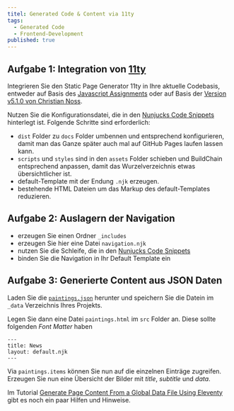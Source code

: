 ```yaml
---
titel: Generated Code & Content via 11ty
tags: 
  - Generated Code
  - Frontend-Development
published: true
---
```


## Aufgabe 1: Integration von [11ty](https://www.11ty.dev/)

Integrieren Sie den Static Page Generator 11ty in Ihre aktuelle Codebasis, entweder auf Basis des [Javascript Assignments](https://classroom.github.com/classrooms/61686333-webdev-fd-sose-2021/assignments/startercode-javascript) oder auf Basis der [Version v5.1.0 von Christian Noss](https://github.com/cnoss/fd-2021/releases/tag/v5.1.0).

Nutzen Sie die Konfigurationsdatei, die in den [Nunjucks Code Snippets](/mi-bachelor-webdevelopment/codesnippets/nunjucks-commands/) hinterlegt ist. Folgende Schritte sind erforderlich:

- `dist` Folder zu `docs` Folder umbennen und entsprechend konfigurieren, damit man das Ganze später auch mal auf GitHub Pages laufen lassen kann.
- `scripts` und `styles` sind in den `assets` Folder schieben und BuildChain entsprechend anpassen, damit das Wurzelverzeichnis etwas übersichtlicher ist.
- default-Template mit der Endung `.njk` erzeugen.
- bestehende HTML Dateien um das Markup des default-Templates reduzieren.

## Aufgabe 2: Auslagern der Navigation
- erzeugen Sie einen Ordner `_includes`
- erzeugen Sie hier eine Datei `navigation.njk`
- nutzen Sie die Schleife, die in den [Nunjucks Code Snippets](/mi-bachelor-webdevelopment/codesnippets/nunjucks-commands/)
- binden Sie die Navigation in Ihr Default Template ein

## Aufgabe 3: Generierte Content aus JSON Daten

Laden Sie die [`paintings.json`](https://mi-classroom.github.io/fd-2021-content/js-session-3/paintings.json) herunter und speichern Sie die Datein im `_data` Verzeichnis Ihres Projekts. 

Legen Sie dann eine Datei `paintings.html` im `src` Folder an. Diese sollte folgenden *Font Matter* haben

```
---
title: News
layout: default.njk
---

```

Via `paintings.items` können Sie nun auf die einzelnen Einträge zugreifen. Erzeugen Sie nun eine Übersicht der Bilder mit *title*, *subtitle* und *data*.

Im Tutorial [Generate Page Content From a Global Data File Using Eleventy](https://tannerdolby.com/writing/generate-page-content-from-a-global-data-file-using-eleventy/) gibt es noch ein paar Hilfen und Hinweise.